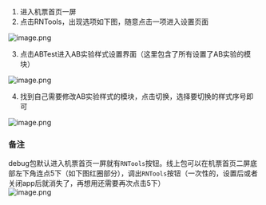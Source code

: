1. 进入机票首页一屏
2. 点击RNTools，出现选项如下图，随意点击一项进入设置页面

![image.png](../../../images/2894a2c7638c6422545432a926bcbf58.png)

3. 点击ABTest进入AB实验样式设置界面（这里包含了所有设置了AB实验的模块）

![image.png](../../../images/6cfeac1d944ca98b64375b4b6d8df362.png)

4. 找到自己需要修改AB实验样式的模块，点击切换，选择要切换的样式序号即可

![image.png](../../../images/efcd67d47db6c5f4a6666f1b378544f5.png)
### 备注
debug包默认进入机票首页一屏就有`RNTools`按钮。线上包可以在机票首页二屏底部左下角连点5下（如下图红圈部分），调出`RNTools`按钮（一次性的，设置后或者关闭app后就消失了，再想用还需要再次点击5下）<br />![image.png](../../../images/d2496049d4cf1a27e246c267a148c7ad.png)
